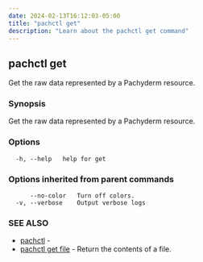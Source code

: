 ```yaml
---
date: 2024-02-13T16:12:03-05:00
title: "pachctl get"
description: "Learn about the pachctl get command"
---
```


## pachctl get

Get the raw data represented by a Pachyderm resource.

### Synopsis

Get the raw data represented by a Pachyderm resource.

### Options

```
  -h, --help   help for get
```

### Options inherited from parent commands

```
      --no-color   Turn off colors.
  -v, --verbose    Output verbose logs
```

### SEE ALSO

* [pachctl](../pachctl)	 - 
* [pachctl get file](../pachctl_get_file)	 - Return the contents of a file.

